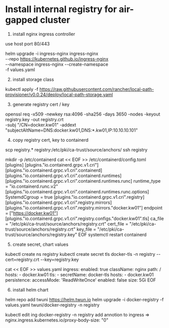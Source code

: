 # Install internal registry for air-gapped cluster

1) install nginx ingress controller

use host port 80/443

helm upgrade -i ingress-nginx ingress-nginx \
  --repo https://kubernetes.github.io/ingress-nginx \
  --namespace ingress-nginx --create-namespace \
  -f values.yaml

2) install storage class 

kubectl apply -f https://raw.githubusercontent.com/rancher/local-path-provisioner/v0.0.24/deploy/local-path-storage.yaml 

3) generate registry cert / key

openssl req -x509 -newkey rsa:4096 -sha256 -days 3650 -nodes -keyout registry.key -out registry.crt \
  -subj "/CN=docker.kw01" -addext "subjectAltName=DNS:docker.kw01,DNS:*.kw01,IP:10.10.10.101"

4) copy registry cert, key to containerd

scp registry.* registry:/etc/pki/ca-trust/source/anchors/
ssh registry

mkdir -p /etc/containerd
cat << EOF >> /etc/containerd/config.toml
[plugins]
  [plugins."io.containerd.grpc.v1.cri"]
   [plugins."io.containerd.grpc.v1.cri".containerd]
      [plugins."io.containerd.grpc.v1.cri".containerd.runtimes]
	[plugins."io.containerd.grpc.v1.cri".containerd.runtimes.runc]
	  runtime_type = "io.containerd.runc.v2"
	  [plugins."io.containerd.grpc.v1.cri".containerd.runtimes.runc.options]
	    SystemdCgroup = true
      [plugins."io.containerd.grpc.v1.cri".registry]
	[plugins."io.containerd.grpc.v1.cri".registry.mirrors]
	  [plugins."io.containerd.grpc.v1.cri".registry.mirrors."docker.kw01"]
	    endpoint = ["https://docker.kw01"]
	    [plugins."io.containerd.grpc.v1.cri".registry.configs."docker.kw01".tls]
	      ca_file = "/etc/pki/ca-trust/source/anchors/registry.crt"
	      cert_file = "/etc/pki/ca-trust/source/anchors/registry.crt"
	      key_file = "/etc/pki/ca-trust/source/anchors/registry.key"
EOF
systemctl restart containerd

5) create secret, chart values

kubectl create ns registry
kubectl create secret tls docker-tls -n registry --cert=registry.crt --key=registry.key

cat << EOF >> values.yaml
ingress:
  enabled: true
  className: nginx
  path: /
  hosts:
    - docker.kw01
  tls:
    - secretName: docker-tls
      hosts:
        - docker.kw01
persistence:
  accessMode: 'ReadWriteOnce'
  enabled: false
  size: 5Gi
EOF

6) install helm chart

helm repo add twuni https://helm.twun.io
helm upgrade -i docker-registry -f values.yaml twuni/docker-registry -n registry

kubectl edit ing docker-registry -n registry
add annotion to ingress => nginx.ingress.kubernetes.io/proxy-body-size: "0"
